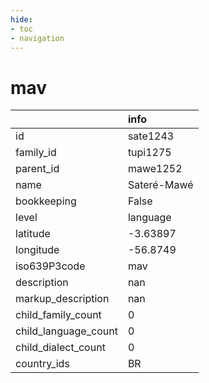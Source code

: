 ```yaml
---
hide:
- toc
- navigation
---
```

# mav
|                      | info        |
|:---------------------|:------------|
| id                   | sate1243    |
| family_id            | tupi1275    |
| parent_id            | mawe1252    |
| name                 | Sateré-Mawé |
| bookkeeping          | False       |
| level                | language    |
| latitude             | -3.63897    |
| longitude            | -56.8749    |
| iso639P3code         | mav         |
| description          | nan         |
| markup_description   | nan         |
| child_family_count   | 0           |
| child_language_count | 0           |
| child_dialect_count  | 0           |
| country_ids          | BR          |